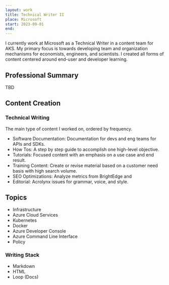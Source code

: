 ```yaml
---
layout: work
title: Technical Writer II 
place: Microsoft
start: 2023-09-01
end:
---
```


I currently work at Microsoft as a Technical Writer in a content team for AKS. My primary focus is towards developing team and organization mechanisms for economists, engineers, and scientists. I created all forms of content centered around end-user and developer learning.

## Professional Summary

TBD

## Content Creation

### Technical Writing

The main type of content I worked on, ordered by frequency.

- Software Documentation: Documentation for devs and eng teams for APIs and SDKs.
- How Tos: A step by step guide to accomplish one high-level objective.
- Tutorials: Focused content with an emphasis on a use case and end result.
- Training Content: Create or revise material based on a customer need basis with high search volume.
- SEO Optimizations: Analyze metrics from BrightEdge and
- Editorial: Acrolynx issues for grammar, voice, and style.

## Topics

- Infrastructure
- Azure Cloud Services
- Kubernetes
- Docker
- Azure Developer Console
- Azure Command Line Interface
- Policy

### Writing Stack

- Markdown
- HTML
- Loop (Docs)
